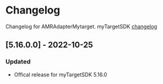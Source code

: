 # Changelog

Changelog for AMRAdapterMytarget. 
myTargetSDK [changelog](https://target.my.com/help/partners/mob/ioshistory/en)

## [5.16.0.0] - 2022-10-25
### Updated
- Offical release for myTargetSDK 5.16.0

